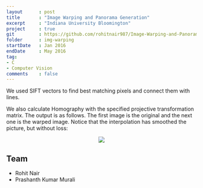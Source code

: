 ```yaml
---
layout      : post
title       : "Image Warping and Panorama Generation"
excerpt     : "Indiana University Bloomington"
project     : true
git         : https://github.com/rohitnair987/Image-Warping-and-Panorama-Generation
folder      : img-warping
startDate   : Jan 2016
endDate     : May 2016
tag:
- C
- Computer Vision
comments    : false
---
```


We used SIFT vectors to find best matching pixels and connect them with lines.

We also calculate Homography with the specified projective transformation matrix. The output is as follows. The first image is the original and the next one is the warped image. Notice that the interpolation has smoothed the picture, but without loss:
 
<center><img src = "{{ site.url }}/assets/img/projects/img-warping/warp.png"></center>

## Team
* Rohit Nair
* Prashanth Kumar Murali